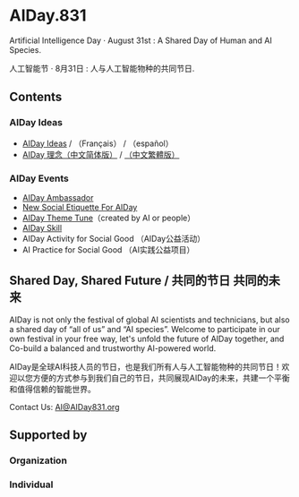 # AIDay.831
Artificial Intelligence Day · August 31st :  A Shared Day of Human and AI Species.

人工智能节 · 8月31日 :  人与人工智能物种的共同节日.

## Contents

### AIDay Ideas
<ul>
<li><a href="/AIDay.Ideas_EN.md">AIDay Ideas</a>  / （Français） / （español）</li>
<li><a href="/AIDay.Ideas_CHS.md">AIDay 理念（中文简体版）</a> / <a href="/AIDay.Ideas_CHT.md">（中文繁體版）</a></li>
</ul>

### AIDay Events

<ul>
<li><a href="/AIDay.Ambassador.md">AIDay Ambassador</a></li>
<li><a href="/New.Social.Etiquette.md">New Social Etiquette For AIDay</a></li>
<li><a href="/AIDay.song.md">AIDay Theme Tune</a>（created by AI or people）</li>
<li><a href="/AIDay.skill.md">AIDay Skill</a></li>
<li>AIDay Activity for Social Good （AIDay公益活动）</li>
<li>AI Practice for Social Good （AI实践公益项目）</li>
</ul>

## Shared Day, Shared Future / 共同的节日  共同的未来
AIDay is not only the festival of global  AI scientists and technicians, but also a shared day of “all of us” and “AI species”. 
Welcome to participate in our own festival in your free way, let's unfold the future of AIDay together, and Co-build a balanced and trustworthy AI-powered world. 

AIDay是全球AI科技人员的节日，也是我们所有人与人工智能物种的共同节日！欢迎以您方便的方式参与到我们自己的节日，共同展现AIDay的未来，共建一个平衡和值得信赖的智能世界。
 
Contact Us: AI@AIDay831.org

## Supported by

### Organization

### Individual
